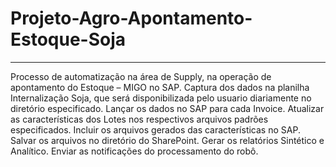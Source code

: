 # Projeto-Agro-Apontamento-Estoque-Soja
---

Processo de automatização na área de Supply, na operação de apontamento do Estoque – MIGO no SAP.
Captura dos dados na planilha Internalização Soja, que será disponibilizada pelo usuario diariamente no diretório especificado.
Lançar os dados no SAP para cada Invoice.
Atualizar as características dos Lotes nos respectivos arquivos padrões especificados.
Incluir os arquivos gerados das características no SAP. 
Salvar os arquivos no diretório do SharePoint.
Gerar os relatórios Sintético e Analítico.
Enviar as notificações do processamento do robô.

